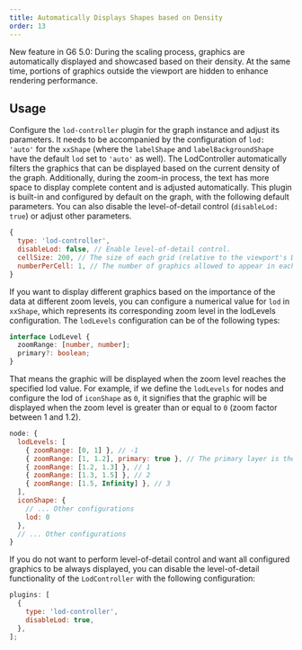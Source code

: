 ```yaml
---
title: Automatically Displays Shapes based on Density
order: 13
---
```


New feature in G6 5.0: During the scaling process, graphics are automatically displayed and showcased based on their density. At the same time, portions of graphics outside the viewport are hidden to enhance rendering performance.

## Usage

Configure the `lod-controller` plugin for the graph instance and adjust its parameters. It needs to be accompanied by the configuration of `lod: 'auto'` for the `xxShape` (where the `labelShape` and `labelBackgroundShape` have the default `lod` set to `'auto'` as well). The LodController automatically filters the graphics that can be displayed based on the current density of the graph. Additionally, during the zoom-in process, the text has more space to display complete content and is adjusted automatically. This plugin is built-in and configured by default on the graph, with the following default parameters. You can also disable the level-of-detail control (`disableLod: true`) or adjust other parameters.

```javascript
{
  type: 'lod-controller',
  disableLod: false, // Enable level-of-detail control.
  cellSize: 200, // The size of each grid (relative to the viewport's DOM container coordinate system).
  numberPerCell: 1, // The number of graphics allowed to appear in each grid with the configuration of 'auto' for the level of detail (lod).
}
```

If you want to display different graphics based on the importance of the data at different zoom levels, you can configure a numerical value for `lod` in `xxShape`, which represents its corresponding zoom level in the lodLevels configuration. The `lodLevels` configuration can be of the following types:

```typescript
interface LodLevel {
  zoomRange: [number, number];
  primary?: boolean;
}
```

That means the graphic will be displayed when the zoom level reaches the specified lod value. For example, if we define the `lodLevels` for nodes and configure the lod of `iconShape` as `0`, it signifies that the graphic will be displayed when the zoom level is greater than or equal to `0` (zoom factor between 1 and 1.2).

```javascript
node: {
  lodLevels: [
    { zoomRange: [0, 1] }, // -1
    { zoomRange: [1, 1.2], primary: true }, // The primary layer is the 0th layer.
    { zoomRange: [1.2, 1.3] }, // 1
    { zoomRange: [1.3, 1.5] }, // 2
    { zoomRange: [1.5, Infinity] }, // 3
  ],
  iconShape: {
    // ... Other configurations
    lod: 0
  },
  // ... Other configurations
}
```

If you do not want to perform level-of-detail control and want all configured graphics to be always displayed, you can disable the level-of-detail functionality of the `LodController` with the following configuration:

```javascript
plugins: [
  {
    type: 'lod-controller',
    disableLod: true,
  },
];
```
